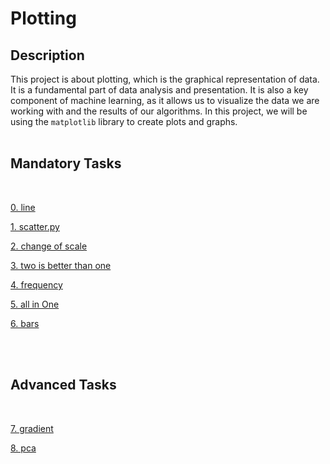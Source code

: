 # Plotting

## Description
This project is about plotting, which is the graphical representation of data. It is a fundamental part of data analysis and presentation. It is also a key component of machine learning, as it allows us to visualize the data we are working with and the results of our algorithms. In this project, we will be using the `matplotlib` library to create plots and graphs.
</br></br>

## Mandatory Tasks
</br>

[0. line](./0-line.py)

[1. scatter.py](./1-scatter.py)

[2. change of scale](./2-change_scale.py)

[3. two is better than one](./3-two.py)

[4. frequency](./4-frequency.py)

[5. all in One](./5-all_in_one.py)

[6. bars](./6-bars.py)

</br></br>

## Advanced Tasks
</br>

[7. gradient](./100-gradient.py)

[8. pca](./101-pca.py)
